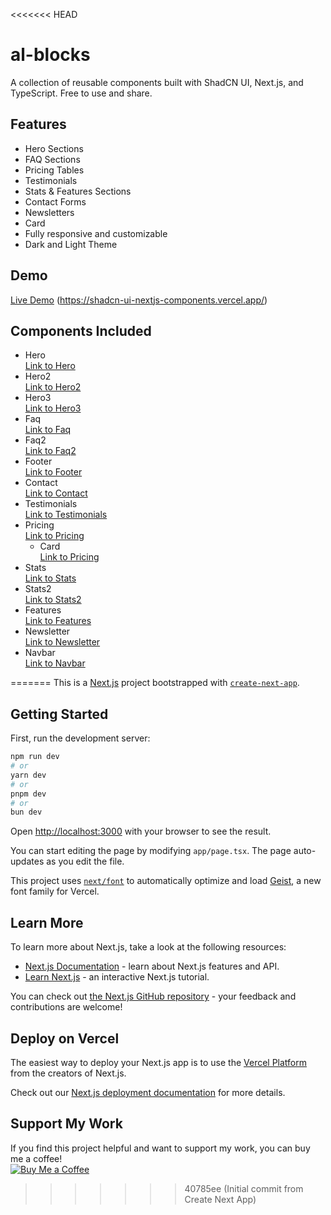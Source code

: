 <<<<<<< HEAD

# al-blocks

A collection of reusable components built with ShadCN UI, Next.js, and TypeScript. Free to use and share.

## Features

- Hero Sections
- FAQ Sections
- Pricing Tables
- Testimonials
- Stats & Features Sections
- Contact Forms
- Newsletters
- Card
- Fully responsive and customizable
- Dark and Light Theme

## Demo

[Live Demo](https://shadcn-ui-nextjs-components.vercel.app/) (https://shadcn-ui-nextjs-components.vercel.app/)

## Components Included

- Hero  
  [Link to Hero](https://github.com/alif7laksono/al-blocks/blob/main/app/components/components/Hero.tsx)
- Hero2  
  [Link to Hero2](https://github.com/alif7laksono/al-blocks/blob/main/app/components/components/Hero2.tsx)
- Hero3  
  [Link to Hero3](https://github.com/alif7laksono/al-blocks/blob/main/app/components/components/Hero3.tsx)
- Faq  
  [Link to Faq](https://github.com/alif7laksono/al-blocks/blob/main/app/components/components/Faq.tsx)
- Faq2  
  [Link to Faq2](https://github.com/alif7laksono/al-blocks/blob/main/app/components/components/Faq2.tsx)
- Footer  
  [Link to Footer](https://github.com/alif7laksono/al-blocks/blob/main/app/components/components/Footer.tsx)
- Contact  
  [Link to Contact](https://github.com/alif7laksono/al-blocks/blob/main/app/components/components/Contact.tsx)
- Testimonials  
  [Link to Testimonials](https://github.com/alif7laksono/al-blocks/blob/main/app/components/components/Testimonials.tsx)
- Pricing  
  [Link to Pricing](https://github.com/alif7laksono/al-blocks/blob/main/app/components/components/Pricing.tsx)
  - Card  
    [Link to Pricing](https://github.com/alif7laksono/al-blocks/blob/main/app/components/components/Cards.tsx)
- Stats  
  [Link to Stats](https://github.com/alif7laksono/al-blocks/blob/main/app/components/components/Stats.tsx)
- Stats2  
  [Link to Stats2](https://github.com/alif7laksono/al-blocks/blob/main/app/components/components/Stats2.tsx)
- Features  
  [Link to Features](https://github.com/alif7laksono/al-blocks/blob/main/app/components/components/Features.tsx)
- Newsletter  
  [Link to Newsletter](https://github.com/alif7laksono/al-blocks/blob/main/app/components/components/Newsletter.tsx)
- Navbar  
  [Link to Navbar](https://github.com/alif7laksono/al-blocks/blob/main/app/components/Navbar.tsx)

=======
This is a [Next.js](https://nextjs.org) project bootstrapped with [`create-next-app`](https://nextjs.org/docs/app/api-reference/cli/create-next-app).

## Getting Started

First, run the development server:

```bash
npm run dev
# or
yarn dev
# or
pnpm dev
# or
bun dev
```

Open [http://localhost:3000](http://localhost:3000) with your browser to see the result.

You can start editing the page by modifying `app/page.tsx`. The page auto-updates as you edit the file.

This project uses [`next/font`](https://nextjs.org/docs/app/building-your-application/optimizing/fonts) to automatically optimize and load [Geist](https://vercel.com/font), a new font family for Vercel.

## Learn More

To learn more about Next.js, take a look at the following resources:

- [Next.js Documentation](https://nextjs.org/docs) - learn about Next.js features and API.
- [Learn Next.js](https://nextjs.org/learn) - an interactive Next.js tutorial.

You can check out [the Next.js GitHub repository](https://github.com/vercel/next.js) - your feedback and contributions are welcome!

## Deploy on Vercel

The easiest way to deploy your Next.js app is to use the [Vercel Platform](https://vercel.com/new?utm_medium=default-template&filter=next.js&utm_source=create-next-app&utm_campaign=create-next-app-readme) from the creators of Next.js.

Check out our [Next.js deployment documentation](https://nextjs.org/docs/app/building-your-application/deploying) for more details.

## Support My Work

If you find this project helpful and want to support my work, you can buy me a coffee!  
[![Buy Me a Coffee](https://www.buymeacoffee.com/assets/img/custom_images/orange_img.png)](https://buymeacoffee.com/alif7laksono)

> > > > > > > 40785ee (Initial commit from Create Next App)
